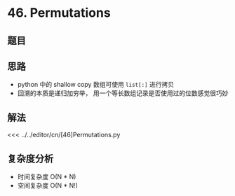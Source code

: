 # 46. Permutations

## 题目

<!--@include: ../../editor/cn/doc/content/[46]Permutations.md-->

## 思路

- python 中的 shallow copy 数组可使用 ``list[:]`` 进行拷贝
- 回溯的本质是递归加穷举， 用一个等长数组记录是否使用过的位数感觉很巧妙


## 解法

<<< ../../editor/cn/[46]Permutations.py


## 复杂度分析
- 时间复杂度 O(N * N)
- 空间复杂度 O(N * N!)

